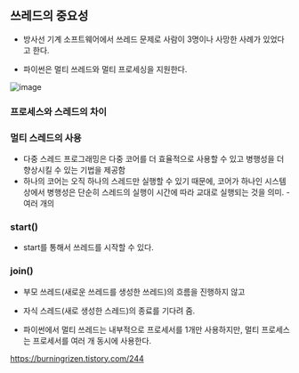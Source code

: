 ## 쓰레드의 중요성 

- 방사선 기계 소프트웨어에서 쓰레드 문제로 사람이 3명이나 사망한 사례가 있었다고 한다.

- 파이썬은 멀티 쓰레드와 멀티 프로세싱을 지원한다.

![image](https://user-images.githubusercontent.com/15938354/126798981-ae162045-77e7-46f6-bae6-3d3f4ef43796.png)

### 프로세스와 스레드의 차이 


### 멀티 스레드의 사용
- 다중 스레드 프로그래밍은 다중 코어를 더 효율적으로 사용할 수 있고 병행성을 더 향상시킬 수 있는 기법을 제공함 
- 하나의 코어는 오직 하나의 스레드만 실행할 수 있기 때문에, 코어가 하나인 시스템 상에서 병행성은 단순히 스레드의 실행이 시간에 따라 교대로 실행되는 것을 의미. - 여러 개의 

### start()
- start를 통해서 쓰레드를 시작할 수 있다.


### join()
- 부모 쓰레드(새로운 쓰레드를 생성한 쓰레드)의 흐름을 진행하지 않고
- 자식 스레드(새로 생성한 스레드)의 종료를 기다려 줌. 

 
- 파이썬에서 멀티 쓰레드는 내부적으로 프로세서를 1개만 사용하지만, 멀티 프로세스는 프로세서를 여러 개 동시에 사용한다.



https://burningrizen.tistory.com/244
